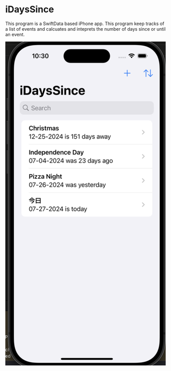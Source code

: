 # iDaysSince

This program is a SwiftData based iPhone app. This program keep tracks of a list of events and calcuates and inteprets the number of days since or until an event.

![screenshot](https://github.com/alexcmak/iDaysSince/blob/master/screenshot1.png)

